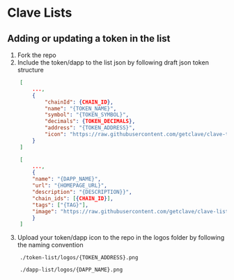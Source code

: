 # Clave Lists

## Adding or updating a token in the list

1. Fork the repo
2. Include the token/dapp to the list json by following draft json token structure

```json
    [
        ...,
        {
            "chainId": {CHAIN_ID},
            "name": "{TOKEN_NAME}",
            "symbol": "{TOKEN_SYMBOL}",
            "decimals": {TOKEN_DECIMALS},
            "address": "{TOKEN_ADDRESS}", 
            "icon": "https://raw.githubusercontent.com/getclave/clave-tokenlists/master/logos/{TOKEN_ADDRESS}.png"
        }
    ]
```

```json
    [    
        ...,
        {
        "name": "{DAPP_NAME}",
        "url": "{HOMEPAGE_URL}",
        "description": "{DESCRIPTION}}",
        "chain_ids": [{CHAIN_ID}],
        "tags": ["{TAG}"],
        "image": "https://raw.githubusercontent.com/getclave/clave-lists/master/dapp-list/logos/{DAPP_NAME}.png"
        }
    ]
```

3. Upload your token/dapp icon to the repo in the logos folder by following the naming convention

```
    ./token-list/logos/{TOKEN_ADDRESS}.png
    
    ./dapp-list/logos/{DAPP_NAME}.png
```

